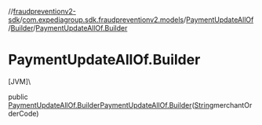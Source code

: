 //[fraudpreventionv2-sdk](../../../../index.md)/[com.expediagroup.sdk.fraudpreventionv2.models](../../index.md)/[PaymentUpdateAllOf](../index.md)/[Builder](index.md)/[PaymentUpdateAllOf.Builder](-payment-update-all-of.-builder.md)

# PaymentUpdateAllOf.Builder

[JVM]\

public [PaymentUpdateAllOf.Builder](index.md)[PaymentUpdateAllOf.Builder](-payment-update-all-of.-builder.md)([String](https://docs.oracle.com/javase/8/docs/api/java/lang/String.html)merchantOrderCode)
